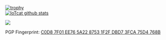 [![trophy](https://github-profile-trophy.vercel.app/?username=IoTcat&&rank=SECRET,SSS,SS,S,AAA,AA,A)](https://github.com/IoTcat)   
[![IoTcat github stats](https://github-readme-stats.vercel.app/api?username=IoTcat&show_icons=true)](https://github.com/IoTcat/)   

<img max-width="80" src="https://wakatime.com/share/@f59a96b0-dfbd-4c52-8d09-b889d6d2bbdd/a6e069a0-09fb-4456-a132-6d1f11fae51d.svg">

PGP Fingerprint: [C0D8 7F01 EE76 5A22 8753  1F2F DBD7 3FCA 75D4 768B](https://keys.openpgp.org/vks/v1/by-fingerprint/C0D87F01EE765A2287531F2FDBD73FCA75D4768B)
